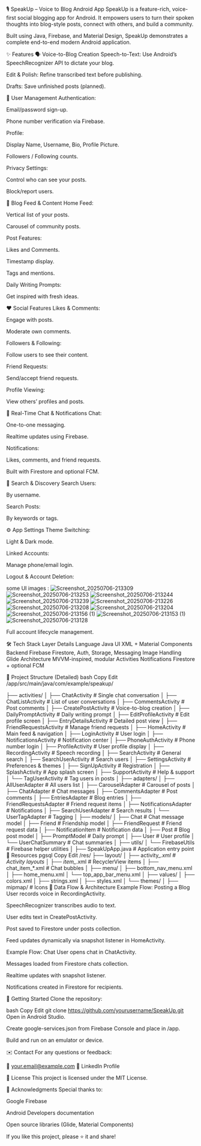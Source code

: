 🎙️ SpeakUp – Voice to Blog Android App
SpeakUp is a feature-rich, voice-first social blogging app for Android. It empowers users to turn their spoken thoughts into blog-style posts, connect with others, and build a community.

Built using Java, Firebase, and Material Design, SpeakUp demonstrates a complete end-to-end modern Android application.

✨ Features
🗣️ Voice-to-Blog Creation
Speech-to-Text: Use Android’s SpeechRecognizer API to dictate your blog.

Edit & Polish: Refine transcribed text before publishing.

Drafts: Save unfinished posts (planned).

👤 User Management
Authentication:

Email/password sign-up.

Phone number verification via Firebase.

Profile:

Display Name, Username, Bio, Profile Picture.

Followers / Following counts.

Privacy Settings:

Control who can see your posts.

Block/report users.

📰 Blog Feed & Content
Home Feed:

Vertical list of your posts.

Carousel of community posts.

Post Features:

Likes and Comments.

Timestamp display.

Tags and mentions.

Daily Writing Prompts:

Get inspired with fresh ideas.

❤️ Social Features
Likes & Comments:

Engage with posts.

Moderate own comments.

Followers & Following:

Follow users to see their content.

Friend Requests:

Send/accept friend requests.

Profile Viewing:

View others’ profiles and posts.

💬 Real-Time Chat & Notifications
Chat:

One-to-one messaging.

Realtime updates using Firebase.

Notifications:

Likes, comments, and friend requests.

Built with Firestore and optional FCM.

🔎 Search & Discovery
Search Users:

By username.

Search Posts:

By keywords or tags.

⚙️ App Settings
Theme Switching:

Light & Dark mode.

Linked Accounts:

Manage phone/email login.

Logout & Account Deletion:


some UI images :
![Screenshot_20250706-213309](https://github.com/user-attachments/assets/598345f2-64e4-4742-b23f-e64b7a674c31)
![Screenshot_20250706-213253](https://github.com/user-attachments/assets/8044d2e2-5f6b-4d68-b7bb-dfbc7a82f2a9)
![Screenshot_20250706-213244](https://github.com/user-attachments/assets/b4f0f891-eaf5-4475-b272-eb803401ffc1)
![Screenshot_20250706-213239](https://github.com/user-attachments/assets/98e39409-2539-4780-bab6-4b31935b1b7f)
![Screenshot_20250706-213226](https://github.com/user-attachments/assets/e25fc4bc-071d-4242-a5bf-ecd1499bd898)
![Screenshot_20250706-213208](https://github.com/user-attachments/assets/2e64306c-8767-4206-a598-87bbb883ac2c)
![Screenshot_20250706-213204](https://github.com/user-attachments/assets/d770cbca-f6c6-449f-b8c7-9d768c372f45)
![Screenshot_20250706-213156 (1)](https://github.com/user-attachments/assets/95e60e13-4a98-4096-9f17-ca73cdac1f3f)
![Screenshot_20250706-213153 (1)](https://github.com/user-attachments/assets/21659196-4e76-4fc8-8a83-556ac86c3690)
![Screenshot_20250706-213128](https://github.com/user-attachments/assets/f8314e74-fc79-451e-9d7d-d02d664ed782)

Full account lifecycle management.

🛠️ Tech Stack
Layer	Details
Language	Java
UI	XML + Material Components
Backend	Firebase Firestore, Auth, Storage, Messaging
Image Handling	Glide
Architecture	MVVM-inspired, modular Activities
Notifications	Firestore + optional FCM

📂 Project Structure (Detailed)
bash
Copy
Edit
/app/src/main/java/com/example/speakup/

├── activities/
│   ├── ChatActivity                 # Single chat conversation
│   ├── ChatListActivity             # List of user conversations
│   ├── CommentsActivity             # Post comments
│   ├── CreatePostActivity           # Voice-to-blog creation
│   ├── DailyPromptActivity          # Daily writing prompt
│   ├── EditProfileActivity          # Edit profile screen
│   ├── EntryDetailsActivity         # Detailed post view
│   ├── FriendRequestsActivity       # Manage friend requests
│   ├── HomeActivity                 # Main feed & navigation
│   ├── LoginActivity                # User login
│   ├── NotificationsActivity        # Notification center
│   ├── PhoneAuthActivity            # Phone number login
│   ├── ProfileActivity              # User profile display
│   ├── RecordingActivity            # Speech recording
│   ├── SearchActivity               # General search
│   ├── SearchUserActivity           # Search users
│   ├── SettingsActivity             # Preferences & themes
│   ├── SignUpActivity               # Registration
│   ├── SplashActivity               # App splash screen
│   ├── SupportActivity              # Help & support
│   └── TagUserActivity              # Tag users in posts
│
├── adapters/
│   ├── AllUserAdapter               # All users list
│   ├── CarouselAdapter              # Carousel of posts
│   ├── ChatAdapter                  # Chat messages
│   ├── CommentsAdapter              # Post comments
│   ├── EntriesAdapter               # Blog entries
│   ├── FriendRequestsAdapter        # Friend request items
│   ├── NotificationsAdapter         # Notifications
│   ├── SearchUserAdapter            # Search results
│   └── UserTagAdapter               # Tagging
│
├── models/
│   ├── Chat                         # Chat message model
│   ├── Friend                       # Friendship model
│   ├── FriendRequest                # Friend request data
│   ├── NotificationItem             # Notification data
│   ├── Post                         # Blog post model
│   ├── PromptModel                  # Daily prompt
│   ├── User                         # User profile
│   └── UserChatSummary              # Chat summaries
│
├── utils/
│   └── FirebaseUtils                # Firebase helper utilities
│
├── SpeakUpApp.java                  # Application entry point
📁 Resources
pgsql
Copy
Edit
/res/
├── layout/
│   ├── activity_*.xml               # Activity layouts
│   ├── item_*.xml                   # RecyclerView items
│   ├── chat_item_*.xml              # Chat bubbles
│
├── menu/
│   ├── bottom_nav_menu.xml
│   ├── home_menu.xml
│   └── top_app_bar_menu.xml
│
├── values/
│   ├── colors.xml
│   ├── strings.xml
│   ├── styles.xml
│   └── themes/
│
├── mipmap/                          # Icons
🧭 Data Flow & Architecture
Example Flow: Posting a Blog
User records voice in RecordingActivity.

SpeechRecognizer transcribes audio to text.

User edits text in CreatePostActivity.

Post saved to Firestore under posts collection.

Feed updates dynamically via snapshot listener in HomeActivity.

Example Flow: Chat
User opens chat in ChatActivity.

Messages loaded from Firestore chats collection.

Realtime updates with snapshot listener.

Notifications created in Firestore for recipients.

🚀 Getting Started
Clone the repository:

bash
Copy
Edit
git clone https://github.com/yourusername/SpeakUp.git
Open in Android Studio.

Create google-services.json from Firebase Console and place in /app.

Build and run on an emulator or device.

✉️ Contact
For any questions or feedback:

📧 your.email@example.com
📱 LinkedIn Profile

📄 License
This project is licensed under the MIT License.

🙏 Acknowledgments
Special thanks to:

Google Firebase

Android Developers documentation

Open source libraries (Glide, Material Components)

If you like this project, please ⭐ it and share!

